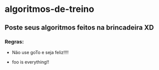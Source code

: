 # algoritmos-de-treino

## Poste seus algoritmos feitos na brincadeira XD

### Regras:

- Não use goTo e seja feliz!!!!

- foo is everything!!
